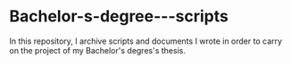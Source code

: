 # Bachelor-s-degree---scripts
In this repository, I archive scripts and documents I wrote in order to carry on the project of my Bachelor's degres's thesis.
